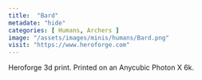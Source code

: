```yaml
---
title:  "Bard"
metadate: "hide"
categories: [ Humans, Archers ]
image: "/assets/images/minis/humans/Bard.png"
visit: "https://www.heroforge.com"
---
```

Heroforge 3d print. Printed on an Anycubic Photon X 6k.
